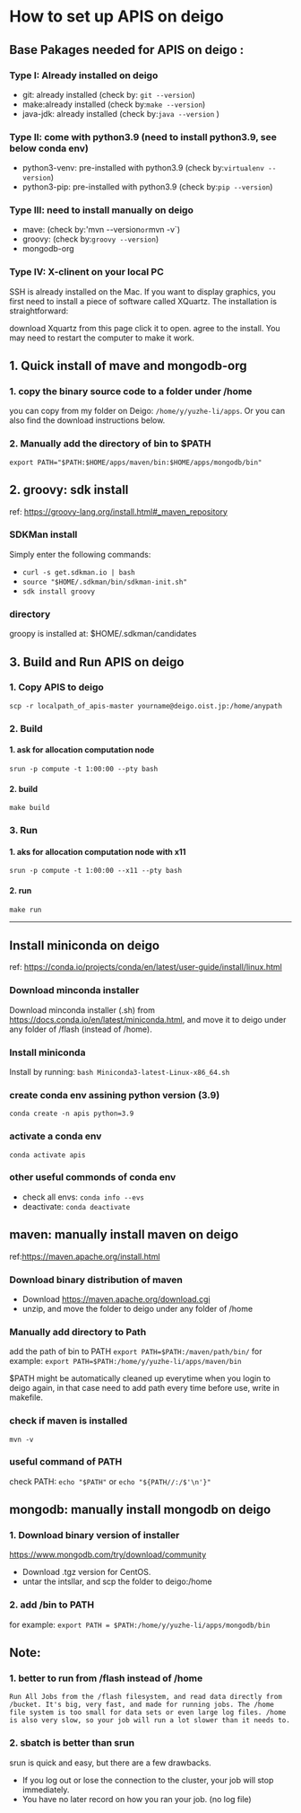 # How to set up APIS on deigo 
## Base Pakages needed for APIS  on deigo : 
### Type I: Already installed on deigo
- git: already installed (check by: `git --version`)
- make:already installed (check by:`make --version`)
- java-jdk: already installed (check by:`java --version` )
### Type II:  come with python3.9 (need to install python3.9, see below conda env)
- python3-venv: pre-installed with python3.9 (check by:`virtualenv --version`)
- python3-pip: pre-installed with python3.9 (check by:`pip --version`)
### Type III: need to install manually on deigo
- mave: (check by:'mvn --version` or `mvn -v`)
- groovy:  (check by:`groovy --version`)
- mongodb-org
### Type IV: X-clinent on your local PC
SSH is already installed on the Mac. If you want to display graphics, you first need to install a piece of software called XQuartz. The installation is straightforward:

download Xquartz from this page
click it to open.
agree to the install.
You may need to restart the computer to make it work.



## 1. Quick install of mave and mongodb-org
### 1. copy the binary source code to a folder under /home 
you can copy from my folder on Deigo: `/home/y/yuzhe-li/apps`. 
Or you can also find the download instructions  below. 
### 2. Manually add the directory of bin to $PATH
`export PATH="$PATH:$HOME/apps/maven/bin:$HOME/apps/mongodb/bin"`

## 2. groovy: sdk install 
ref: https://groovy-lang.org/install.html#_maven_repository
### SDKMan install 
Simply enter the following commands:
- `curl -s get.sdkman.io | bash`
- `source "$HOME/.sdkman/bin/sdkman-init.sh"`
- `sdk install groovy`

### directory 
groopy is installed at: $HOME/.sdkman/candidates





## 3. Build and Run APIS on deigo 
### 1. Copy APIS to deigo 
`scp -r localpath_of_apis-master yourname@deigo.oist.jp:/home/anypath`

### 2. Build 
#### 1. ask for allocation computation node 
`srun -p compute -t 1:00:00 --pty bash`
#### 2. build 
`make build`

### 3. Run 
#### 1. aks for allocation computation node with x11
`srun -p compute -t 1:00:00 --x11 --pty bash`

#### 2. run 
`make run`


____________________



## Install miniconda on deigo 
ref: https://conda.io/projects/conda/en/latest/user-guide/install/linux.html
### Download minconda installer 
Download minconda installer (.sh) from https://docs.conda.io/en/latest/miniconda.html, and move it to deigo under any folder of /flash (instead of /home).
### Install miniconda 
Install by running: `bash Miniconda3-latest-Linux-x86_64.sh`
### create conda env assining python version (3.9)
`conda create -n apis python=3.9`
### activate a conda env 
`conda activate apis`
### other useful commonds of conda env 
- check all envs: `conda info --evs`
- deactivate: `conda deactivate`



## maven: manually install maven on deigo 
ref:https://maven.apache.org/install.html
### Download binary distribution of maven 
- Download https://maven.apache.org/download.cgi
- unzip, and move the folder to deigo under any folder of /home 

### Manually add directory to Path
add the path of bin to PATH 
`export PATH=$PATH:/maven/path/bin/`
for example: `export PATH=$PATH:/home/y/yuzhe-li/apps/maven/bin`

$PATH might be automatically cleaned up everytime when you login to deigo again, in that case need to add path every time before use, write in makefile.

### check if maven is installed 
`mvn -v`
### useful command of PATH
check PATH:
`echo "$PATH"`
or `echo "${PATH//:/$'\n'}"`


## mongodb: manually install mongodb on deigo
### 1. Download binary version of installer 
https://www.mongodb.com/try/download/community
- Download .tgz version for CentOS. 
- untar the intsllar, and scp the folder to deigo:/home
### 2. add /bin to PATH
for example:
`export PATH = $PATH:/home/y/yuzhe-li/apps/mongodb/bin`




## Note: 
### 1. better to run from /flash instead of /home 

`Run All Jobs from the /flash filesystem, and read data directly from /bucket. It's big, very fast, and made for running jobs. The /home file system is too small for data sets or even large log files. /home is also very slow, so your job will run a lot slower than it needs to.`

### 2. sbatch is better than srun
srun is quick and easy, but there are a few drawbacks.

- If you log out or lose the connection to the cluster, your job will stop immediately.
- You have no later record on how you ran your job. (no log file)



